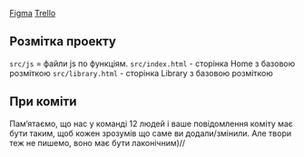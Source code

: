 [Figma](https://www.figma.com/file/ieXHCTVNre6afLNCW0cDFc/Filmoteka?node-id=0%3A1)
[Trello](https://trello.com/b/mRe9YCp9/project01)

## Розмітка проекту

`src/js` = файли js по функціям. `src/index.html` - сторінка Home з базовою
розміткою `src/library.html` - сторінка Library з базовою розміткою

## При коміти

Пам‘ятаємо, що нас у команді 12 людей і ваше повідомлення коміту має бути таким,
щоб кожен зрозумів що саме ви додали/змінили. Але твори теж не пишемо, воно має
бути лаконічним)//

